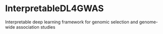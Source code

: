 # InterpretableDL4GWAS
Interpretable deep learning framework for genomic selection and genome-wide association studies 
